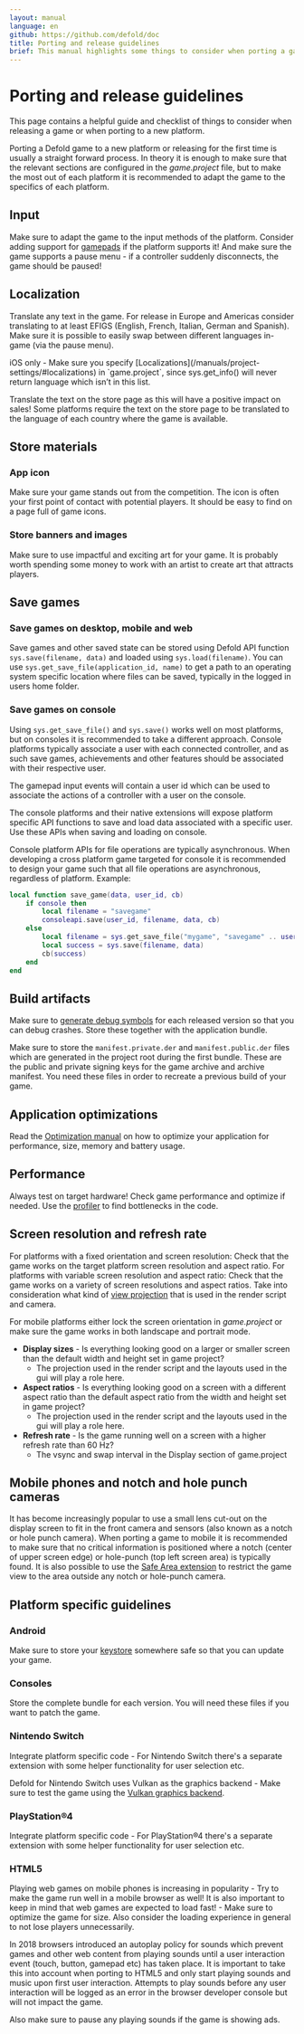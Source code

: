 ```yaml
---
layout: manual
language: en
github: https://github.com/defold/doc
title: Porting and release guidelines
brief: This manual highlights some things to consider when porting a game to a new platform or when releasing your game for the first time.
---
```


# Porting and release guidelines

This page contains a helpful guide and checklist of things to consider when releasing a game or when porting to a new platform.

Porting a Defold game to a new platform or releasing for the first time is usually a straight forward process. In theory it is enough to make sure that the relevant sections are configured in the *game.project* file, but to make the most out of each platform it is recommended to adapt the game to the specifics of each platform.


## Input
Make sure to adapt the game to the input methods of the platform. Consider adding support for [gamepads](/manuals/input-gamepads) if the platform supports it! And make sure the game supports a pause menu - if a controller suddenly disconnects, the game should be paused!

## Localization
Translate any text in the game. For release in Europe and Americas consider translating to at least EFIGS (English, French, Italian, German and Spanish). Make sure it is possible to easily swap between different languages in-game (via the pause menu).

<div class='important' markdown='1'>
iOS only - Make sure you specify [Localizations](/manuals/project-settings/#localizations) in `game.project`, since sys.get_info() will never return language which isn’t in this list.
</div>

Translate the text on the store page as this will have a positive impact on sales! Some platforms require the text on the store page to be translated to the language of each country where the game is available.

## Store materials

### App icon
Make sure your game stands out from the competition. The icon is often your first point of contact with potential players. It should be easy to find on a page full of game icons.

### Store banners and images
Make sure to use impactful and exciting art for your game. It is probably worth spending some money to work with an artist to create art that attracts players.


## Save games

### Save games on desktop, mobile and web
Save games and other saved state can be stored using Defold API function `sys.save(filename, data)` and loaded using `sys.load(filename)`. You can use `sys.get_save_file(application_id, name)` to get a path to an operating system specific location where files can be saved, typically in the logged in users home folder.

### Save games on console
Using `sys.get_save_file()` and `sys.save()` works well on most platforms, but on consoles it is recommended to take a different approach. Console platforms typically associate a user with each connected controller, and as such save games, achievements and other features should be associated with their respective user.

The gamepad input events will contain a user id which can be used to associate the actions of a controller with a user on the console.

The console platforms and their native extensions will expose platform specific API functions to save and load data associated with a specific user. Use these APIs when saving and loading on console.

Console platform APIs for file operations are typically asynchronous. When developing a cross platform game targeted for console it is recommended to design your game such that all file operations are asynchronous, regardless of platform. Example:

```lua
local function save_game(data, user_id, cb)
	if console then
		local filename = "savegame"
		consoleapi.save(user_id, filename, data, cb)
	else
		local filename = sys.get_save_file("mygame", "savegame" .. user_id)
		local success = sys.save(filename, data)
		cb(success)
	end
end
```


## Build artifacts

Make sure to [generate debug symbols](/manuals/debugging-native-code/#symbolicate-a-callstack) for each released version so that you can debug crashes. Store these together with the application bundle.

Make sure to store the `manifest.private.der` and `manifest.public.der` files which are generated in the project root during the first bundle. These are the public and private signing keys for the game archive and archive manifest. You need these files in order to recreate a previous build of your game.


## Application optimizations

Read the [Optimization manual](/manuals/optimizations) on how to optimize your application for performance, size, memory and battery usage.



## Performance
Always test on target hardware! Check game performance and optimize if needed. Use the [profiler](/manuals/profiling) to find bottlenecks in the code.


## Screen resolution and refresh rate
For platforms with a fixed orientation and screen resolution: Check that the game works on the target platform screen resolution and aspect ratio. For platforms with variable screen resolution and aspect ratio: Check that the game works on a variety of screen resolutions and aspect ratios. Take into consideration what kind of [view projection](/manuals/render/#default-view-projection) that is used in the render script and camera.

For mobile platforms either lock the screen orientation in *game.project* or make sure the game works in both landscape and portrait mode.

* **Display sizes** - Is everything looking good on a larger or smaller screen than the default width and height set in game project?
  * The projection used in the render script and the layouts used in the gui will play a role here.
* **Aspect ratios** - Is everything looking good on a screen with a different aspect ratio than the default aspect ratio from the width and height set in game project?
  * The projection used in the render script and the layouts used in the gui will play a role here.
* **Refresh rate** - Is the game running well on a screen with a higher refresh rate than 60 Hz?
  * The vsync and swap interval in the Display section of game.project 


## Mobile phones and notch and hole punch cameras
It has become increasingly popular to use a small lens cut-out on the display screen to fit in the front camera and sensors (also known as a notch or hole punch camera). When porting a game to mobile it is recommended to make sure that no critical information is positioned where a notch (center of upper screen edge) or hole-punch (top left screen area) is typically found. It is also possible to use the [Safe Area extension](/extension-safearea) to restrict the game view to the area outside any notch or hole-punch camera.


## Platform specific guidelines

### Android
Make sure to store your [keystore](/manuals/android/#creating-a-keystore) somewhere safe so that you can update your game.


### Consoles
Store the complete bundle for each version. You will need these files if you want to patch the game.


### Nintendo Switch
Integrate platform specific code - For Nintendo Switch there's a separate extension with some helper functionality for user selection etc.

Defold for Nintendo Switch uses Vulkan as the graphics backend - Make sure to test the game using the [Vulkan graphics backend](https://github.com/defold/extension-vulkan).


### PlayStation®4
Integrate platform specific code - For PlayStation®4 there's a separate extension with some helper functionality for user selection etc.


### HTML5
Playing web games on mobile phones is increasing in popularity - Try to make the game run well in a mobile browser as well! It is also important to keep in mind that web games are expected to load fast! - Make sure to optimize the game for size. Also consider the loading experience in general to not lose players unnecessarily.

In 2018 browsers introduced an autoplay policy for sounds which prevent games and other web content from playing sounds until a user interaction event (touch, button, gamepad etc) has taken place. It is important to take this into account when porting to HTML5 and only start playing sounds and music upon first user interaction. Attempts to play sounds before any user interaction will be logged as an error in the browser developer console but will not impact the game.

Also make sure to pause any playing sounds if the game is showing ads.
